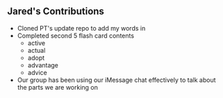## Jared's Contributions

* Cloned PT's update repo to add my words in 
* Completed second 5 flash card contents
	* active
	* actual
	* adopt
	* advantage
	* advice
* Our group has been using our iMessage chat effectively to talk about the parts we are working on